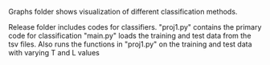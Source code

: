Graphs folder shows visualization of different classification methods.


Release folder includes codes for classifiers.
"proj1.py" contains the primary code for classification
"main.py" loads the training and test data from the tsv files. Also runs the functions in "proj1.py"  on the training and test data with varying T and L values
